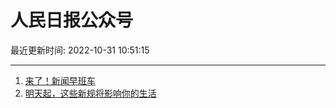 # 人民日报公众号

最近更新时间: 2022-10-31 10:51:15

--- 
1. [来了！新闻早班车](https://mp.weixin.qq.com/s/YIqaWgs7Yz0xW_llzR6Xkw) 
2. [明天起，这些新规将影响你的生活](https://mp.weixin.qq.com/s/TqZTKKdShJFehNjcCfBgAQ) 
